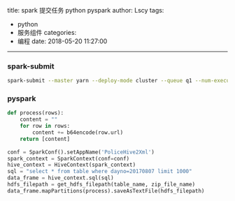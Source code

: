 title: spark 提交任务 python pyspark
author: Lscy
tags:
  - python
  - 服务组件
categories:
  - 编程
date: 2018-05-20 11:27:00
---
### spark-submit
~~~ bash
spark-submit --master yarn --deploy-mode cluster --queue q1 --num-executors 1 scripy.py
~~~

### pyspark
~~~ python
def process(rows):
    content = ""
    for row in rows:
        content += b64encode(row.url)
    return [content]
     
conf = SparkConf().setAppName('PoliceHive2Xml')
spark_context = SparkContext(conf=conf)
hive_context = HiveContext(spark_context)
sql = "select * from table where dayno=20170807 limit 1000"
data_frame = hive_context.sql(sql)
hdfs_filepath = get_hdfs_filepath(table_name, zip_file_name)
data_frame.mapPartitions(process).saveAsTextFile(hdfs_filepath)
~~~